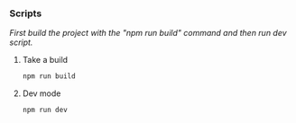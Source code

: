 ### Scripts

_First build the project with the "npm run build" command and then run dev script._

1. Take a build
   ```sh
   npm run build
   ```
2. Dev mode
   ```sh
   npm run dev
   ```